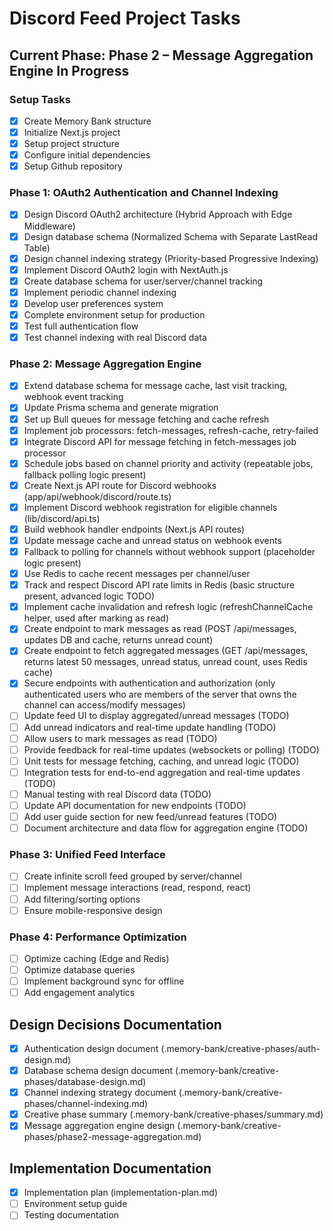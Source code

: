 # Discord Feed Project Tasks

## Current Phase: Phase 2 – Message Aggregation Engine In Progress

### Setup Tasks

- [x] Create Memory Bank structure
- [x] Initialize Next.js project
- [x] Setup project structure
- [x] Configure initial dependencies
- [x] Setup Github repository

### Phase 1: OAuth2 Authentication and Channel Indexing

- [x] Design Discord OAuth2 architecture (Hybrid Approach with Edge Middleware)
- [x] Design database schema (Normalized Schema with Separate LastRead Table)
- [x] Design channel indexing strategy (Priority-based Progressive Indexing)
- [x] Implement Discord OAuth2 login with NextAuth.js
- [x] Create database schema for user/server/channel tracking
- [x] Implement periodic channel indexing
- [x] Develop user preferences system
- [x] Complete environment setup for production
- [x] Test full authentication flow
- [x] Test channel indexing with real Discord data

### Phase 2: Message Aggregation Engine

- [x] Extend database schema for message cache, last visit tracking, webhook event tracking
- [x] Update Prisma schema and generate migration
- [x] Set up Bull queues for message fetching and cache refresh
- [x] Implement job processors: fetch-messages, refresh-cache, retry-failed
- [x] Integrate Discord API for message fetching in fetch-messages job processor
- [x] Schedule jobs based on channel priority and activity (repeatable jobs, fallback polling logic present)
- [x] Create Next.js API route for Discord webhooks (app/api/webhook/discord/route.ts)
- [x] Implement Discord webhook registration for eligible channels (lib/discord/api.ts)
- [x] Build webhook handler endpoints (Next.js API routes)
- [x] Update message cache and unread status on webhook events
- [x] Fallback to polling for channels without webhook support (placeholder logic present)
- [x] Use Redis to cache recent messages per channel/user
- [x] Track and respect Discord API rate limits in Redis (basic structure present, advanced logic TODO)
- [x] Implement cache invalidation and refresh logic (refreshChannelCache helper, used after marking as read)
- [x] Create endpoint to mark messages as read (POST /api/messages, updates DB and cache, returns unread count)
- [x] Create endpoint to fetch aggregated messages (GET /api/messages, returns latest 50 messages, unread status, unread count, uses Redis cache)
- [x] Secure endpoints with authentication and authorization (only authenticated users who are members of the server that owns the channel can access/modify messages)
- [ ] Update feed UI to display aggregated/unread messages (TODO)
- [ ] Add unread indicators and real-time update handling (TODO)
- [ ] Allow users to mark messages as read (TODO)
- [ ] Provide feedback for real-time updates (websockets or polling) (TODO)
- [ ] Unit tests for message fetching, caching, and unread logic (TODO)
- [ ] Integration tests for end-to-end aggregation and real-time updates (TODO)
- [ ] Manual testing with real Discord data (TODO)
- [ ] Update API documentation for new endpoints (TODO)
- [ ] Add user guide section for new feed/unread features (TODO)
- [ ] Document architecture and data flow for aggregation engine (TODO)

### Phase 3: Unified Feed Interface

- [ ] Create infinite scroll feed grouped by server/channel
- [ ] Implement message interactions (read, respond, react)
- [ ] Add filtering/sorting options
- [ ] Ensure mobile-responsive design

### Phase 4: Performance Optimization

- [ ] Optimize caching (Edge and Redis)
- [ ] Optimize database queries
- [ ] Implement background sync for offline
- [ ] Add engagement analytics

## Design Decisions Documentation

- [x] Authentication design document (.memory-bank/creative-phases/auth-design.md)
- [x] Database schema design document (.memory-bank/creative-phases/database-design.md)
- [x] Channel indexing strategy document (.memory-bank/creative-phases/channel-indexing.md)
- [x] Creative phase summary (.memory-bank/creative-phases/summary.md)
- [x] Message aggregation engine design (.memory-bank/creative-phases/phase2-message-aggregation.md)

## Implementation Documentation

- [x] Implementation plan (implementation-plan.md)
- [ ] Environment setup guide
- [ ] Testing documentation
